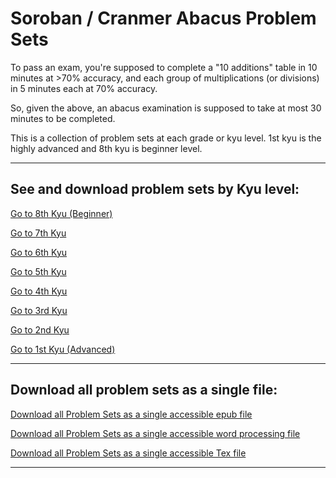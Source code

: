 # Soroban / Cranmer Abacus Problem Sets

To pass an exam, you're supposed to complete a \"10 additions\" table in
10 minutes at \>70% accuracy, and each group of multiplications (or
divisions) in 5 minutes each at 70% accuracy.

So, given the above, an abacus examination is supposed to take at most
30 minutes to be completed.

This is a collection of problem sets at each grade or kyu level. 1st kyu
is the highly advanced and 8th kyu is beginner level.

------------------------------------------------------------------------

## See and download problem sets by Kyu level:

[Go to 8th Kyu (Beginner)](/kyu/8thKyu.md)

[Go to 7th Kyu](/kyu/7thKyu.md)

[Go to 6th Kyu](/kyu/6thKyu.mdl)

[Go to 5th Kyu](/kyu/5thKyu.mdl)

[Go to 4th Kyu](/kyu/4thKyu.mdl)

[Go to 3rd Kyu](/kyu/3rdKyu.mdl)

[Go to 2nd Kyu](/kyu/2ndKyu.md)

[Go to 1st Kyu (Advanced)](/kyu/1stKyu.md)

------------------------------------------------------------------------

## Download all problem sets as a single file:

[Download all Problem Sets as a single accessible epub
file](/files/AbacusWorkbook.epub)

[Download all Problem Sets as a single accessible word processing
file](/files/AbacusWorkbook.docx)

[Download all Problem Sets as a single accessible Tex
file](/files/AbacusWorkbook.tex)

------------------------------------------------------------------------
